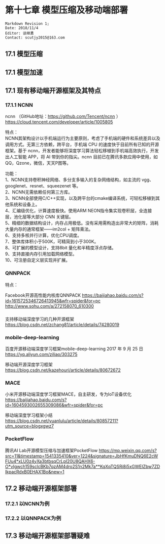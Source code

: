 # 第十七章 模型压缩及移动端部署

    Markdown Revision 1;
    Date: 2018/11/4
    Editor: 谈继勇
    Contact: scutjy2015@163.com

## 17.1 模型压缩

## 17.1 模型加速

## 17.1 现有移动端开源框架及其特点

### 17.1.1 NCNN   
ncnn （GitHub地址：https://github.com/Tencent/ncnn ）
https://cloud.tencent.com/developer/article/1005805
 
特点：      
	NCNN其架构设计以手机端运行为主要原则，考虑了手机端的硬件和系统差异以及调用方式。无第三方依赖，跨平台，手机端 CPU 的速度快于目前所有已知的开源框架。基于 ncnn，开发者能够将深度学习算法轻松移植到手机端高效执行，开发出人工智能 APP，将 AI 带到你的指尖。ncnn 目前已在腾讯多款应用中使用，如 QQ，Qzone，微信，天天P图等。   

功能：    
1、NCNN支持卷积神经网络、多分支多输入的复杂网络结构，如主流的 vgg、googlenet、resnet、squeezenet 等。     
2、NCNN无需依赖任何第三方库。    
3、NCNN全部使用C/C++实现，以及跨平台的cmake编译系统，可轻松移植到其他系统和设备上。    
4、汇编级优化，计算速度极快。使用ARM NEON指令集实现卷积层，全连接层，池化层等大部分 CNN 关键层。   
5、精细的数据结构设计，内存占用极低。没有采用需构造出非常大的矩阵，消耗大量内存的通常框架——im2col + 矩阵乘法。   
6、支持多核并行计算，优化CPU调度。   
7、整体库体积小于500K，可精简到小于300K。   
8、可扩展的模型设计，支持8bit 量化和半精度浮点存储。   
9、支持直接内存引用加载网络模型。   
10、可注册自定义层实现并扩展。   

### QNNPACK


特点：

Facebook开源高性能内核库QNNPACK
https://baijiahao.baidu.com/s?id=1615725346726413945&wfr=spider&for=pc
http://www.sohu.com/a/272158070_610300

### 

支持移动端深度学习的几种开源框架
https://blog.csdn.net/zchang81/article/details/74280019

### mobile-deep-learning

百度开源移动端深度学习框架mobile-deep-learning  2017 年 9 月 25 日
https://yq.aliyun.com/ziliao/303275

移动端开源深度学习框架
https://blog.csdn.net/kazehouri/article/details/80672672

### MACE


小米开源移动端深度学习框架MACE，自主研发，专为IoT设备优化
https://baijiahao.baidu.com/s?id=1604593002655309086&wfr=spider&for=pc

移动端深度学习框架小结
https://blog.csdn.net/yuanlulu/article/details/80857211?utm_source=blogxgwz7

### PocketFlow
腾讯AI Lab开源模型压缩与加速框架PocketFlow
https://mp.weixin.qq.com/s?src=11&timestamp=1541335410&ver=1224&signature=JbHfKmuDNQ6E2cWFUu4*xLU0z4yXa3btbsqCrLpI20U8QAHX6-O*vIgwch159sclcBKb7qzAM4dro2S1n2Mk7a**KqXqTQSRi8i5xGWEIZbw7ZDIkpacRdxB0EHAX1Bo&new=1



## 17.2 移动端开源框架部署

### 17.2.1 以NCNN为例

### 17.2.2 以QNNPACK为例


## 17.3 移动端开源框架部署疑难


